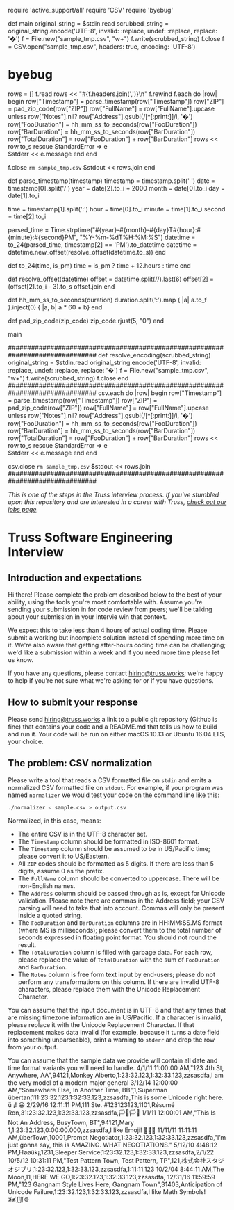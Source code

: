
require 'active_support/all'
require 'CSV'
require 'byebug'

def main
  original_string = $stdin.read
  scrubbed_string = original_string.encode('UTF-8', invalid: :replace, undef: :replace, replace: '�')
  f = File.new("sample_tmp.csv",  "w+")
  f.write(scrubbed_string)
  f.close
  f = CSV.open("sample_tmp.csv", headers: true, encoding: 'UTF-8')

  # byebug

  rows = []
  f.read
  rows << "#{f.headers.join(',')}\n"
  f.rewind
  f.each do |row|
    begin
      row["Timestamp"] = parse_timestamp(row["Timestamp"])
      row["ZIP"] = pad_zip_code(row["ZIP"])
      row["FullName"] = row["FullName"].upcase unless row["Notes"].nil?
      row["Address"].gsub!(/[^[:print:]]/i, '�')
      row["FooDuration"] = hh_mm_ss_to_seconds(row["FooDuration"]) 
      row["BarDuration"] = hh_mm_ss_to_seconds(row["BarDuration"])
      row["TotalDuration"] = row["FooDuration"] + row["BarDuration"]
      rows << row.to_s
    rescue StandardError => e  
        $stderr << e.message
    end
  end

  f.close
  `rm sample_tmp.csv`
  $stdout << rows.join
end

def parse_timestamp(timestamp)
  timestamp = timestamp.split(' ')
  date = timestamp[0].split('/')
  year = date[2].to_i + 2000
  month = date[0].to_i
  day = date[1].to_i

  time = timestamp[1].split(':')
  hour = time[0].to_i
  minute = time[1].to_i
  second = time[2].to_i

  parsed_time = Time.strptime("#{year}-#{month}-#{day}T#{hour}:#{minute}:#{second}PM", "%Y-%m-%dT%H:%M:%S")
  datetime = to_24(parsed_time, timestamp[2] == 'PM').to_datetime
  datetime = datetime.new_offset(resolve_offset(datetime.to_s))
end

def to_24(time, is_pm)
  time = is_pm ? time + 12.hours : time
end

def resolve_offset(datetime)
  offset = datetime.split(//).last(6)
  offset[2] = (offset[2].to_i - 3).to_s
  offset.join
end

def hh_mm_ss_to_seconds(duration)
  duration.split(':').map { |a| a.to_f }.inject(0) { |a, b| a * 60 + b}
end

def pad_zip_code(zip_code)
  zip_code.rjust(5, "0")
end

main


###############################################################################
def resolve_encoding(scrubbed_string)
  original_string = $stdin.read
  original_string.encode('UTF-8', invalid: :replace, undef: :replace, replace: '�')
  f = File.new("sample_tmp.csv",  "w+")
  f.write(scrubbed_string)
  f.close
end
###############################################################################
  csv.each do |row|
    begin
      row["Timestamp"] = parse_timestamp(row["Timestamp"])
      row["ZIP"] = pad_zip_code(row["ZIP"])
      row["FullName"] = row["FullName"].upcase unless row["Notes"].nil?
      row["Address"].gsub!(/[^[:print:]]/i, '�')
      row["FooDuration"] = hh_mm_ss_to_seconds(row["FooDuration"]) 
      row["BarDuration"] = hh_mm_ss_to_seconds(row["BarDuration"])
      row["TotalDuration"] = row["FooDuration"] + row["BarDuration"]
      rows << row.to_s
    rescue StandardError => e  
        $stderr << e.message
    end
  end

  csv.close
  `rm sample_tmp.csv`
  $stdout << rows.join
###############################################################################

_This is one of the steps in the Truss interview process. If you've
stumbled upon this repository and are interested in a career with
Truss, [check out our jobs page](https://truss.works/jobs)._

# Truss Software Engineering Interview

## Introduction and expectations

Hi there! Please complete the problem described below to the best of
your ability, using the tools you're most comfortable with. Assume
you're sending your submission in for code review from peers;
we'll be talking about your submission in your intervie win that
context.

We expect this to take less than 4 hours of actual coding time. Please
submit a working but incomplete solution instead of spending more time
on it. We're also aware that getting after-hours coding time can be
challenging; we'd like a submission within a week and if you need more
time please let us know.

If you have any questions, please contact hiring@truss.works; we're
happy to help if you're not sure what we're asking for or if you have
questions.

## How to submit your response

Please send hiring@truss.works a link to a public git repository
(Github is fine) that contains your code and a README.md that tells us
how to build and run it. Your code will be run on either macOS 10.13
or Ubuntu 16.04 LTS, your choice.

## The problem: CSV normalization

Please write a tool that reads a CSV formatted file on `stdin` and
emits a normalized CSV formatted file on `stdout`. For example, if
your program was named `normalizer` we would test your code on the
command line like this:

```sh
./normalizer < sample.csv > output.csv
```

Normalized, in this case, means:

* The entire CSV is in the UTF-8 character set.
* The `Timestamp` column should be formatted in ISO-8601 format.
* The `Timestamp` column should be assumed to be in US/Pacific time;
  please convert it to US/Eastern.
* All `ZIP` codes should be formatted as 5 digits. If there are less
  than 5 digits, assume 0 as the prefix.
* The `FullName` column should be converted to uppercase. There will be
  non-English names.
* The `Address` column should be passed through as is, except for
  Unicode validation. Please note there are commas in the Address
  field; your CSV parsing will need to take that into account. Commas
  will only be present inside a quoted string.
* The `FooDuration` and `BarDuration` columns are in HH:MM:SS.MS
  format (where MS is milliseconds); please convert them to the
  total number of seconds expressed in floating point format.
  You should not round the result.
* The `TotalDuration` column is filled with garbage data. For each
  row, please replace the value of `TotalDuration` with the sum of
  `FooDuration` and `BarDuration`.
* The `Notes` column is free form text input by end-users; please do
  not perform any transformations on this column. If there are invalid
  UTF-8 characters, please replace them with the Unicode Replacement
  Character.

You can assume that the input document is in UTF-8 and that any times
that are missing timezone information are in US/Pacific. If a
character is invalid, please replace it with the Unicode Replacement
Character. If that replacement makes data invalid (for example,
because it turns a date field into something unparseable), print a
warning to `stderr` and drop the row from your output.

You can assume that the sample data we provide will contain all date
and time format variants you will need to handle.
4/1/11 11:00:00 AM,"123 4th St, Anywhere, AA",94121,Monkey Alberto,1:23:32.123,1:32:33.123,zzsasdfa,I am the very model of a modern major general
3/12/14 12:00:00 AM,"Somewhere Else, In Another Time, BB",1,Superman übertan,111:23:32.123,1:32:33.123,zzsasdfa,This is some Unicode right here. ü ¡! 😀
2/29/16 12:11:11 PM,111 Ste. #123123123,1101,Résumé Ron,31:23:32.123,1:32:33.123,zzsasdfa,🏳️🏴🏳️🏴
1/1/11 12:00:01 AM,"This Is Not An Address, BusyTown, BT",94121,Mary 1,1:23:32.123,0:00:00.000,zzsasdfa,I like Emoji! 🍏🍎😍
11/11/11 11:11:11 AM,überTown,10001,Prompt Negotiator,1:23:32.123,1:32:33.123,zzsasdfa,"I’m just gonna say, this is AMAZING. WHAT NEGOTIATIONS."
5/12/10 4:48:12 PM,Høøük¡,1231,Sleeper Service,1:23:32.123,1:32:33.123,zzsasdfa,2/1/22
10/5/12 10:31:11 PM,"Test Pattern Town, Test Pattern, TP",121,株式会社スタジオジブリ,1:23:32.123,1:32:33.123,zzsasdfa,1:11:11.123
10/2/04 8:44:11 AM,The Moon,11,HERE WE GO,1:23:32.123,1:32:33.123,zzsasdfa,
12/31/16 11:59:59 PM,"123 Gangnam Style Lives Here, Gangnam Town",31403,Anticipation of Unicode Failure,1:23:32.123,1:32:33.123,zzsasdfa,I like Math Symbols! ≱≰⨌⊚